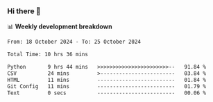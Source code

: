 ### Hi there 👋

<!--
**rajaahdjey/rajaahdjey** is a ✨ _special_ ✨ repository because its `README.md` (this file) appears on your GitHub profile.

Here are some ideas to get you started:

- 🔭 I’m currently working on ...
- 🌱 I’m currently learning ...
- 👯 I’m looking to collaborate on ...
- 🤔 I’m looking for help with ...
- 💬 Ask me about ...
- 📫 How to reach me: ...
- 😄 Pronouns: ...
- ⚡ Fun fact: ...
-->

📊 **Weekly development breakdown**
<!--START_SECTION:waka-->

```txt
From: 18 October 2024 - To: 25 October 2024

Total Time: 10 hrs 36 mins

Python       9 hrs 44 mins   >>>>>>>>>>>>>>>>>>>>>>>--   91.84 %
CSV          24 mins         >------------------------   03.84 %
HTML         11 mins         -------------------------   01.84 %
Git Config   11 mins         -------------------------   01.79 %
Text         0 secs          -------------------------   00.06 %
```

<!--END_SECTION:waka-->
